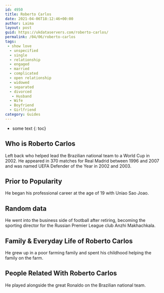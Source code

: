 ```yaml
---
id: 4950
title: Roberto Carlos
date: 2021-04-06T18:12:46+00:00
author: Laima
layout: post
guid: https://ukdataservers.com/roberto-carlos/
permalink: /04/06/roberto-carlos
tags:
 - show love
  - unspecified
  - single
  - relationship
  - engaged
  - married
  - complicated
  - open relationship
  - widowed
  - separated
  - divorced
   - Husband
  - Wife
  - Boyfriend
  - Girlfriend
category: Guides
---
```


* some text
{: toc}


## Who is Roberto Carlos
                  
                  
                  
Left back who helped lead the Brazilian national team to a World Cup in 2002. He appeared in 370 matches for Real Madrid between 1996 and 2007 and was named UEFA Defender of the Year in 2002 and 2003.
                  
              
            
              
            
                
                
                
## Prior to Popularity
                  
                  
                  
He began his professional career at the age of 19 with Uniao Sao Joao.
                  
              
            
              
            
                
                
                
## Random data
                  
                  
                  
He went into the business side of football after retiring, becoming the sporting director for the Russian Premier League club Anzhi Makhachkala.
                  
              
            
              
            
                
                
                
## Family & Everyday Life of Roberto Carlos
                  
                  
                  
He grew up in a poor farming family and spent his childhood helping the family on the farm.
                  
              
            
              
            
                
                
                
## People Related With Roberto Carlos
                  
                  
                  
He played alongside the great Ronaldo on the Brazilian national team.
                  
              
            
              
            
                
              
            
              
              
            
            
              
            
          
          
          